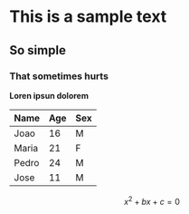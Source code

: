 # This is a sample text
## So simple
### That sometimes hurts

**Loren ipsun dolorem**

|Name|Age|Sex|
|---|---|---|
|Joao|16|M
|Maria|21|F
|Pedro|24|M
|Jose|11|M

$$x^2 + bx + c = 0$$